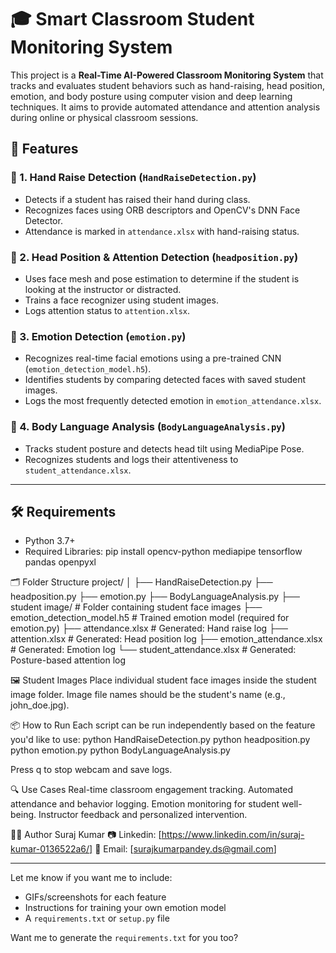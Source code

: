 # 🎓 Smart Classroom Student Monitoring System

This project is a **Real-Time AI-Powered Classroom Monitoring System** that tracks and evaluates student behaviors such as hand-raising, head position, emotion, and body posture using computer vision and deep learning techniques. It aims to provide automated attendance and attention analysis during online or physical classroom sessions.

## 🧠 Features

### 📌 1. Hand Raise Detection (`HandRaiseDetection.py`)
- Detects if a student has raised their hand during class.
- Recognizes faces using ORB descriptors and OpenCV's DNN Face Detector.
- Attendance is marked in `attendance.xlsx` with hand-raising status.

### 📌 2. Head Position & Attention Detection (`headposition.py`)
- Uses face mesh and pose estimation to determine if the student is looking at the instructor or distracted.
- Trains a face recognizer using student images.
- Logs attention status to `attention.xlsx`.

### 📌 3. Emotion Detection (`emotion.py`)
- Recognizes real-time facial emotions using a pre-trained CNN (`emotion_detection_model.h5`).
- Identifies students by comparing detected faces with saved student images.
- Logs the most frequently detected emotion in `emotion_attendance.xlsx`.

### 📌 4. Body Language Analysis (`BodyLanguageAnalysis.py`)
- Tracks student posture and detects head tilt using MediaPipe Pose.
- Recognizes students and logs their attentiveness to `student_attendance.xlsx`.

---

## 🛠️ Requirements

- Python 3.7+
- Required Libraries:
  pip install opencv-python mediapipe tensorflow pandas openpyxl


🗂️ Folder Structure
project/
│
├── HandRaiseDetection.py
├── headposition.py
├── emotion.py
├── BodyLanguageAnalysis.py
├── student image/              # Folder containing student face images
├── emotion_detection_model.h5 # Trained emotion model (required for emotion.py)
├── attendance.xlsx             # Generated: Hand raise log
├── attention.xlsx              # Generated: Head position log
├── emotion_attendance.xlsx     # Generated: Emotion log
└── student_attendance.xlsx     # Generated: Posture-based attention log

🖼️ Student Images
Place individual student face images inside the student image folder. Image file names should be the student's name (e.g., john_doe.jpg).

 📦 How to Run
Each script can be run independently based on the feature you'd like to use:
python HandRaiseDetection.py
python headposition.py
python emotion.py
python BodyLanguageAnalysis.py

Press q to stop webcam and save logs.

🔍 Use Cases
Real-time classroom engagement tracking.
Automated attendance and behavior logging.
Emotion monitoring for student well-being.
Instructor feedback and personalized intervention.

👨‍💻 Author
Suraj Kumar
📷 Linkedin: [https://www.linkedin.com/in/suraj-kumar-0136522a6/]
📧 Email: [surajkumarpandey.ds@gmail.com]


---

Let me know if you want me to include:
- GIFs/screenshots for each feature
- Instructions for training your own emotion model
- A `requirements.txt` or `setup.py` file

Want me to generate the `requirements.txt` for you too?

